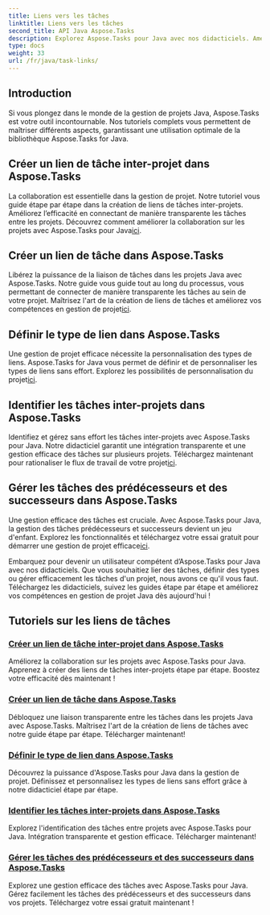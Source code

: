 ```yaml
---
title: Liens vers les tâches
linktitle: Liens vers les tâches
second_title: API Java Aspose.Tasks
description: Explorez Aspose.Tasks pour Java avec nos didacticiels. Améliorez la collaboration, définissez les types de liens et gérez les tâches de manière transparente. Boostez l’efficacité de votre projet maintenant !
type: docs
weight: 33
url: /fr/java/task-links/
---
```

## Introduction

Si vous plongez dans le monde de la gestion de projets Java, Aspose.Tasks est votre outil incontournable. Nos tutoriels complets vous permettent de maîtriser différents aspects, garantissant une utilisation optimale de la bibliothèque Aspose.Tasks for Java.

## Créer un lien de tâche inter-projet dans Aspose.Tasks
La collaboration est essentielle dans la gestion de projet. Notre tutoriel vous guide étape par étape dans la création de liens de tâches inter-projets. Améliorez l’efficacité en connectant de manière transparente les tâches entre les projets. Découvrez comment améliorer la collaboration sur les projets avec Aspose.Tasks pour Java[ici](./create-cross-project-task-link/).

## Créer un lien de tâche dans Aspose.Tasks
 Libérez la puissance de la liaison de tâches dans les projets Java avec Aspose.Tasks. Notre guide vous guide tout au long du processus, vous permettant de connecter de manière transparente les tâches au sein de votre projet. Maîtrisez l'art de la création de liens de tâches et améliorez vos compétences en gestion de projet[ici](./create-task-link/).

## Définir le type de lien dans Aspose.Tasks
 Une gestion de projet efficace nécessite la personnalisation des types de liens. Aspose.Tasks for Java vous permet de définir et de personnaliser les types de liens sans effort. Explorez les possibilités de personnalisation du projet[ici](./define-link-type/).

## Identifier les tâches inter-projets dans Aspose.Tasks
Identifiez et gérez sans effort les tâches inter-projets avec Aspose.Tasks pour Java. Notre didacticiel garantit une intégration transparente et une gestion efficace des tâches sur plusieurs projets. Téléchargez maintenant pour rationaliser le flux de travail de votre projet[ici](./identify-cross-project-tasks/).

## Gérer les tâches des prédécesseurs et des successeurs dans Aspose.Tasks
 Une gestion efficace des tâches est cruciale. Avec Aspose.Tasks pour Java, la gestion des tâches prédécesseurs et successeurs devient un jeu d'enfant. Explorez les fonctionnalités et téléchargez votre essai gratuit pour démarrer une gestion de projet efficace[ici](./predecessor-successor-tasks/).

Embarquez pour devenir un utilisateur compétent d’Aspose.Tasks pour Java avec nos didacticiels. Que vous souhaitiez lier des tâches, définir des types ou gérer efficacement les tâches d'un projet, nous avons ce qu'il vous faut. Téléchargez les didacticiels, suivez les guides étape par étape et améliorez vos compétences en gestion de projet Java dès aujourd'hui !
## Tutoriels sur les liens de tâches
### [Créer un lien de tâche inter-projet dans Aspose.Tasks](./create-cross-project-task-link/)
Améliorez la collaboration sur les projets avec Aspose.Tasks pour Java. Apprenez à créer des liens de tâches inter-projets étape par étape. Boostez votre efficacité dès maintenant !
### [Créer un lien de tâche dans Aspose.Tasks](./create-task-link/)
Débloquez une liaison transparente entre les tâches dans les projets Java avec Aspose.Tasks. Maîtrisez l'art de la création de liens de tâches avec notre guide étape par étape. Télécharger maintenant!
### [Définir le type de lien dans Aspose.Tasks](./define-link-type/)
Découvrez la puissance d'Aspose.Tasks pour Java dans la gestion de projet. Définissez et personnalisez les types de liens sans effort grâce à notre didacticiel étape par étape.
### [Identifier les tâches inter-projets dans Aspose.Tasks](./identify-cross-project-tasks/)
Explorez l'identification des tâches entre projets avec Aspose.Tasks pour Java. Intégration transparente et gestion efficace. Télécharger maintenant!
### [Gérer les tâches des prédécesseurs et des successeurs dans Aspose.Tasks](./predecessor-successor-tasks/)
Explorez une gestion efficace des tâches avec Aspose.Tasks pour Java. Gérez facilement les tâches des prédécesseurs et des successeurs dans vos projets. Téléchargez votre essai gratuit maintenant !